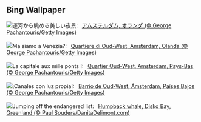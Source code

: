 ## Bing Wallpaper
![](https://www.bing.com/th?id=OHR.BlueAmsterdam_JA-JP3650946549_UHD.jpg&w=1000)運河から眺める美しい夜景:&nbsp;&ensp;[アムステルダム, オランダ (© George Pachantouris/Getty Images)](https://www.bing.com/th?id=OHR.BlueAmsterdam_JA-JP3650946549_UHD.jpg)
<br><br/>
![](https://www.bing.com/th?id=OHR.BlueAmsterdam_IT-IT8956401026_UHD.jpg&w=1000)Ma siamo a Venezia?:&nbsp;&ensp;[Quartiere di Oud-West, Amsterdam, Olanda (© George Pachantouris/Getty Images)](https://www.bing.com/th?id=OHR.BlueAmsterdam_IT-IT8956401026_UHD.jpg)
<br><br/>
![](https://www.bing.com/th?id=OHR.BlueAmsterdam_FR-FR8523535030_UHD.jpg&w=1000)La capitale aux mille ponts !:&nbsp;&ensp;[Quartier Oud-West, Amsterdam, Pays-Bas (© George Pachantouris/Getty Images)](https://www.bing.com/th?id=OHR.BlueAmsterdam_FR-FR8523535030_UHD.jpg)
<br><br/>
![](https://www.bing.com/th?id=OHR.BlueAmsterdam_ES-ES6291079085_UHD.jpg&w=1000)¡Canales con luz propia!:&nbsp;&ensp;[Barrio de Oud-West, Ámsterdam, Países Bajos (© George Pachantouris/Getty Images)](https://www.bing.com/th?id=OHR.BlueAmsterdam_ES-ES6291079085_UHD.jpg)
<br><br/>
![](https://www.bing.com/th?id=OHR.GreenlandHumpback_EN-GB8931241370_UHD.jpg&w=1000)Jumping off the endangered list:&nbsp;&ensp;[Humpback whale, Disko Bay, Greenland (© Paul Souders/DanitaDelimont.com)](https://www.bing.com/th?id=OHR.GreenlandHumpback_EN-GB8931241370_UHD.jpg)
<br><br/>
